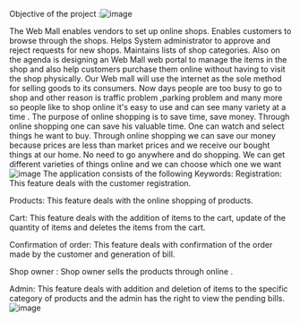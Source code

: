 Objective of the project :![image](https://github.com/Chinmayee43/Chinmayee43/assets/158243780/8795e278-ca1a-4daa-a59b-f6ee78a0f739)

The Web Mall enables vendors to set up online shops.
Enables customers to browse through the shops.
Helps System administrator to approve and reject requests for new shops.
Maintains lists of shop categories. 
Also on the agenda is designing an Web Mall web portal to manage the items in the shop and also help customers purchase them online without having to visit the shop physically. 
Our Web mall will use the internet as the sole method for selling goods to its consumers.
Now days people are too busy to go to shop and other reason is traffic problem ,parking problem and many more so people like to shop online it's easy to use and can see many variety at a time .
The purpose of online shopping is to save time, save money. Through online shopping one can save his valuable time. One can watch and select things he want to buy. Through online shopping we can save our money because prices are less than market prices and we receive our bought things at our home. No need to go anywhere and do shopping. We can get different varieties of things online and we can choose which one we want
![image](https://github.com/Chinmayee43/Chinmayee43/assets/158243780/d96630e3-5c8c-4e0c-adbe-890c74a380eb)
The application consists of the following Keywords:
Registration: This feature deals with the customer registration.

Products: This feature deals with the online shopping of products.

Cart: This feature deals with the addition of items to the cart, update of the quantity of items and deletes the items from the cart.

Confirmation of order: This feature deals with confirmation of the order made by the customer and generation of bill.

Shop owner : Shop owner sells the products through online .

Admin: This feature deals with addition and deletion of items to the specific category of products and the admin has the right to view the pending bills.
![image](https://github.com/Chinmayee43/Chinmayee43/assets/158243780/bfd76c7f-a1df-4f00-ba9a-3396f5c92e8e)


